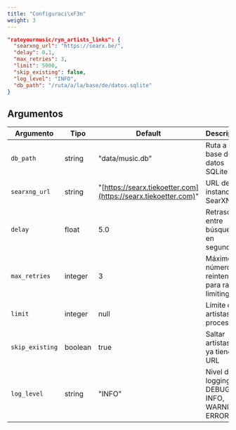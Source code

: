 ```yaml
---
title: "Configuraci\xF3n"
weight: 3
---
```


```json
"rateyourmusic/rym_artists_links": {
  "searxng_url": "https://searx.be/",
  "delay": 0.1,
  "max_retries": 3,
  "limit": 5000,
  "skip_existing": false,
  "log_level": "INFO",
  "db_path": "/ruta/a/la/base/de/datos.sqlite"
}
```
## Argumentos

|Argumento|Tipo|Default|Descripción|
|---|---|---|---|
|`db_path`|string|"data/music.db"|Ruta a la base de datos SQLite|
|`searxng_url`|string|"[https://searx.tiekoetter.com](https://searx.tiekoetter.com)"|URL de la instancia SearXNG|
|`delay`|float|5.0|Retraso entre búsquedas en segundos|
|`max_retries`|integer|3|Máximo número de reintentos para rate limiting|
|`limit`|integer|null|Límite de artistas a procesar|
|`skip_existing`|boolean|true|Saltar artistas que ya tienen URL|
|`log_level`|string|"INFO"|Nivel de logging: DEBUG, INFO, WARNING, ERROR|
